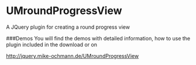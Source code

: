 UMroundProgressView
===================

A JQuery plugin for creating a round progress view

###Demos
You will find the demos with detailed information, how to use the plugin included in the download or on

http://jquery.mike-ochmann.de/UMroundProgressView

